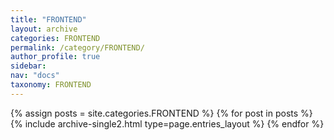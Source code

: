 ```yaml
---
title: "FRONTEND"
layout: archive
categories: FRONTEND
permalink: /category/FRONTEND/
author_profile: true
sidebar:
nav: "docs"
taxonomy: FRONTEND
---
```


{% assign posts = site.categories.FRONTEND %}
{% for post in posts %} {% include archive-single2.html type=page.entries_layout %} {% endfor %}

